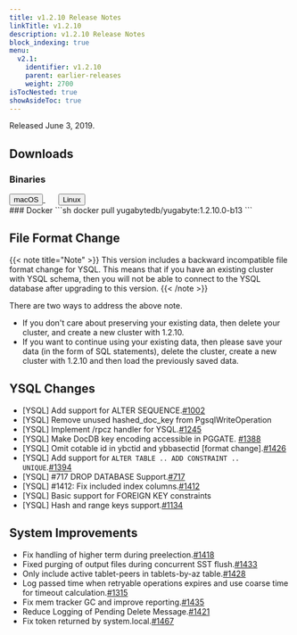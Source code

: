 ```yaml
---
title: v1.2.10 Release Notes
linkTitle: v1.2.10
description: v1.2.10 Release Notes
block_indexing: true
menu:
  v2.1:
    identifier: v1.2.10
    parent: earlier-releases
    weight: 2700
isTocNested: true
showAsideToc: true
---
```


Released June 3, 2019.

## Downloads
### Binaries
<a class="download-binary-link" href="https://downloads.yugabyte.com/yugabyte-ce-1.2.10.0-darwin.tar.gz">
  <button>
    <i class="fab fa-apple"></i><span class="download-text">macOS</span>
  </button>
</a>
&nbsp; &nbsp; &nbsp; 
<a class="download-binary-link" href="https://downloads.yugabyte.com/yugabyte-ce-1.2.10.0-linux.tar.gz">
  <button>
    <i class="fab fa-linux"></i><span class="download-text">Linux</span>
  </button>
</a>
<br />
### Docker
```sh
docker pull yugabytedb/yugabyte:1.2.10.0-b13
```

## File Format Change

{{< note title="Note" >}}
This version includes a backward incompatible file format change for YSQL. This means that if you have an existing cluster with YSQL schema, then you will not be able to connect to the YSQL database after upgrading to this version.
{{< /note >}}

There are two ways to address the above note.

* If you don't care about preserving your existing data, then delete your cluster, and create a new cluster with 1.2.10. 
* If you want to continue using your existing data, then please save your data (in the form of
  SQL statements), delete the cluster, create a new cluster with 1.2.10 and then load the previously saved data.

## YSQL Changes
* [YSQL] Add support for ALTER SEQUENCE.[#1002](https://github.com/yugabyte/yugabyte-db/issues/1002)
* [YSQL] Remove unused hashed_doc_key from PgsqlWriteOperation 
* [YSQL] Implement /rpcz handler for YSQL.[#1245](https://github.com/yugabyte/yugabyte-db/issues/1245)
* [YSQL] Make DocDB key encoding accessible in PGGATE.
  [#1388](https://github.com/yugabyte/yugabyte-db/issues/1388)
* [YSQL] Omit cotable id in ybctid and ybbasectid [format
  change].[#1426](https://github.com/yugabyte/yugabyte-db/issues/1426) 
* [YSQL] Add support for `ALTER TABLE .. ADD CONSTRAINT ..
  UNIQUE`.[#1394](https://github.com/yugabyte/yugabyte-db/issues/1394)
* [YSQL] #717 DROP DATABASE Support.[#717](https://github.com/yugabyte/yugabyte-db/issues/717)
* [YSQL] #1412: Fix included index
  columns.[#1412](https://github.com/yugabyte/yugabyte-db/issues/1412)
* [YSQL] Basic support for FOREIGN KEY constraints
* [YSQL] Hash and range keys support.[#1134](https://github.com/yugabyte/yugabyte-db/issues/1134)


## System Improvements
* Fix handling of higher term during
  preelection.[#1418](https://github.com/yugabyte/yugabyte-db/issues/1418)
* Fixed purging of output files during concurrent SST
  flush.[#1433](https://github.com/yugabyte/yugabyte-db/issues/1433)
* Only include active tablet-peers in tablets-by-az
  table.[#1428](https://github.com/yugabyte/yugabyte-db/issues/1428)
* Log passed time when retryable operations expires and use coarse time for timeout
   calculation.[#1315](https://github.com/yugabyte/yugabyte-db/issues/1315)
* Fix mem tracker GC and improve
  reporting.[#1435](https://github.com/yugabyte/yugabyte-db/issues/1435)
* Reduce Logging of Pending Delete
  Message.[#1421](https://github.com/yugabyte/yugabyte-db/issues/1421)
* Fix token returned by system.local.[#1467](https://github.com/yugabyte/yugabyte-db/issues/1467)

